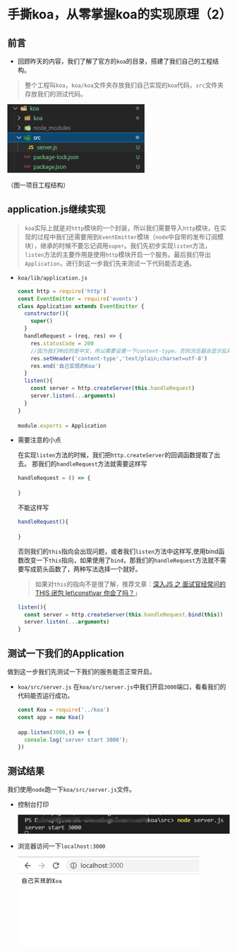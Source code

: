 # 手撕koa，从零掌握koa的实现原理（2）
## 前言
- 回顾昨天的内容，我们了解了官方的`koa`的目录，搭建了我们自己的工程结构。
> 整个工程叫`koa`，`koa/koa`文件夹存放我们自己实现的`koa`代码，`src`文件夹存放我们的测试代码。

![图一项目工程结构](./2022-01-18-1.png)

（图一项目工程结构）

## application.js继续实现
> `koa`实际上就是对`http`模块的一个封装，所以我们需要导入`http`模块，在实现的过程中我们还需要用到`EventEmitter`模块（`node`中自带的发布订阅模块），继承的时候不要忘记调用`super`。我们先初步实现`listen`方法，`listen`方法的主要作用是使用`http`模块开启一个服务。最后我们导出`Application`，进行到这一步我们先来测试一下代码能否走通。
- `koa/lib/application.js`
    ```js
    const http = require('http')
    const EventEmitter = require('events')
    class Application extends EventEmitter {
      constructor(){
        super()
      }
      handleRequest = (req, res) => {
        res.statusCode = 200
        //因为我们响应的是中文，所以需要设置一下content-type，否则浏览器会显示乱码
        res.setHeader('content-type','text/plain;charset=utf-8')
        res.end('自己实现的Koa')
      }
      listen(){
        const server = http.createServer(this.handleRequest)
        server.listen(...arguments)
      }
    }

    module.exports = Application
    ```
- 需要注意的小点

  在实现`listen`方法的时候，我们把`http.createServer`的回调函数提取了出去。
  那我们的`handleRequest`方法就需要这样写
  ```js
  handleRequest = () => {

  }
  ```
  不能这样写
  ```js
  handleRequest(){

  }
  ```
  否则我们的`this`指向会出现问题，或者我们`listen`方法中这样写,使用bind函数改变一下`this`指向，如果使用了`bind`，那我们的`handleRequest`方法就不需要写成箭头函数了，两种写法选择一个就好。
  > 如果对`this`的指向不是很了解，推荐文章：[深入JS 之 面试官经常问的 THIS 闭包 let\const\var 你会了吗？](https://juejin.cn/post/6994973943689904165)」
  ```js
  listen(){
    const server = http.createServer(this.handleRequest.bind(this))
    server.listen(...arguments)
  }
  ```
## 测试一下我们的Application
做到这一步我们先测试一下我们的服务能否正常开启。
- `koa/src/server.js`
  在`koa/src/server.js`中我们开启`3000`端口，看看我们的代码能否运行成功。
  ```js
  const Koa = require('../koa')
  const app = new Koa()

  app.listen(3000,() => {
    console.log('server start 3000');
  })
  ```
## 测试结果
我们使用`node`跑一下`koa/src/server.js`文件。
- 控制台打印

  ![](./2022-01-19-1.png)
- 浏览器访问一下`localhost:3000`

  ![](./2022-01-19-2.png)
